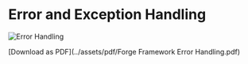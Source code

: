 # Error and Exception Handling

![Error Handling](../assets/images/error-handling.png)


[Download as PDF](../assets/pdf/Forge Framework Error Handling.pdf)

